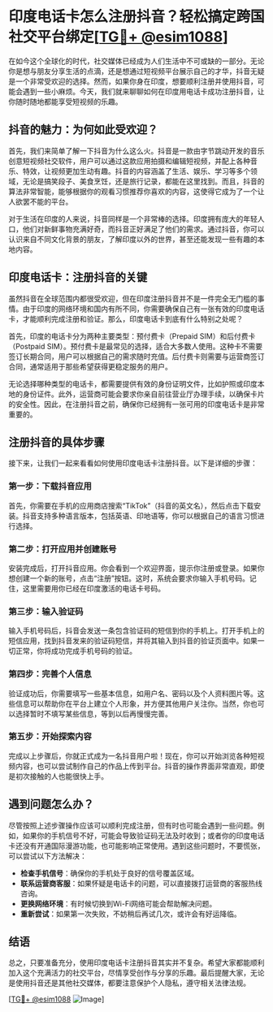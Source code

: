 # 印度电话卡怎么注册抖音？轻松搞定跨国社交平台绑定[[TG💪+ @esim1088](https://t.me/s/esim1088)]

在如今这个全球化的时代，社交媒体已经成为人们生活中不可或缺的一部分。无论你是想与朋友分享生活的点滴，还是想通过短视频平台展示自己的才华，抖音无疑是一个非常受欢迎的选择。然而，如果你身在印度，想要顺利注册并使用抖音，可能会遇到一些小麻烦。今天，我们就来聊聊如何在印度用电话卡成功注册抖音，让你随时随地都能享受短视频的乐趣。

## 抖音的魅力：为何如此受欢迎？

首先，我们来简单了解一下抖音为什么这么火。抖音是一款由字节跳动开发的音乐创意短视频社交软件，用户可以通过这款应用拍摄和编辑短视频，并配上各种音乐、特效，让视频更加生动有趣。抖音的内容涵盖了生活、娱乐、学习等多个领域，无论是搞笑段子、美食烹饪，还是旅行记录，都能在这里找到。而且，抖音的算法非常智能，能够根据你的观看习惯推荐你喜欢的内容，这使得它成为了一个让人欲罢不能的平台。

对于生活在印度的人来说，抖音同样是一个非常棒的选择。印度拥有庞大的年轻人口，他们对新鲜事物充满好奇，而抖音正好满足了他们的需求。通过抖音，你可以认识来自不同文化背景的朋友，了解印度以外的世界，甚至还能发现一些有趣的本地内容。

## 印度电话卡：注册抖音的关键

虽然抖音在全球范围内都很受欢迎，但在印度注册抖音并不是一件完全无门槛的事情。由于印度的网络环境和国内有所不同，你需要确保自己有一张有效的印度电话卡，才能顺利完成注册和验证。那么，印度电话卡到底有什么特别之处呢？

首先，印度的电话卡分为两种主要类型：预付费卡（Prepaid SIM）和后付费卡（Postpaid SIM）。预付费卡是最常见的选择，适合大多数人使用。这种卡不需要签订长期合同，用户可以根据自己的需求随时充值。后付费卡则需要与运营商签订合同，通常适用于那些希望获得更稳定服务的用户。

无论选择哪种类型的电话卡，都需要提供有效的身份证明文件，比如护照或印度本地的身份证件。此外，运营商可能会要求你亲自前往营业厅办理手续，以确保卡片的安全性。因此，在注册抖音之前，确保你已经拥有一张可用的印度电话卡是非常重要的。

## 注册抖音的具体步骤

接下来，让我们一起来看看如何使用印度电话卡注册抖音。以下是详细的步骤：

### 第一步：下载抖音应用

首先，你需要在手机的应用商店搜索“TikTok”（抖音的英文名），然后点击下载安装。抖音支持多种语言版本，包括英语、印地语等，你可以根据自己的语言习惯进行选择。

### 第二步：打开应用并创建账号

安装完成后，打开抖音应用。你会看到一个欢迎界面，提示你注册或登录。如果你想创建一个新的账号，点击“注册”按钮。这时，系统会要求你输入手机号码。记住，这里需要用你已经在印度激活的电话卡号码。

### 第三步：输入验证码

输入手机号码后，抖音会发送一条包含验证码的短信到你的手机上。打开手机上的短信应用，找到抖音发来的验证码短信，并将其输入到抖音的验证页面中。如果一切正常，你将成功完成手机号码的验证。

### 第四步：完善个人信息

验证成功后，你需要填写一些基本信息，如用户名、密码以及个人资料图片等。这些信息可以帮助你在平台上建立个人形象，并方便其他用户关注你。当然，你也可以选择暂时不填写某些信息，等到以后再慢慢完善。

### 第五步：开始探索内容

完成以上步骤后，你就正式成为一名抖音用户啦！现在，你可以开始浏览各种短视频内容，也可以尝试制作自己的作品上传到平台。抖音的操作界面非常直观，即使是初次接触的人也能很快上手。

## 遇到问题怎么办？

尽管按照上述步骤操作应该可以顺利完成注册，但有时也可能会遇到一些问题。例如，如果你的手机信号不好，可能会导致验证码无法及时收到；或者你的印度电话卡还没有开通国际漫游功能，也可能影响正常使用。遇到这些问题时，不要慌张，可以尝试以下方法解决：

- **检查手机信号**：确保你的手机处于良好的信号覆盖区域。
- **联系运营商客服**：如果怀疑是电话卡的问题，可以直接拨打运营商的客服热线咨询。
- **更换网络环境**：有时候切换到Wi-Fi网络可能会帮助解决问题。
- **重新尝试**：如果第一次失败，不妨稍后再试几次，或许会有好运降临。

## 结语

总之，只要准备充分，使用印度电话卡注册抖音其实并不复杂。希望大家都能顺利加入这个充满活力的社交平台，尽情享受创作与分享的乐趣。最后提醒大家，无论是使用抖音还是其他社交媒体，都要注意保护个人隐私，遵守相关法律法规。

[[TG💪+ @esim1088](https://t.me/s/esim1088) ![Image](https://i.postimg.cc/4NQfJmqS/Snipaste-2025-05-13-00-14-12.png)]